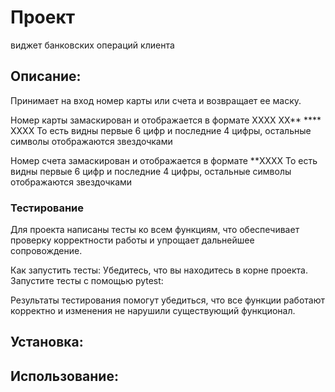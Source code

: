 # Проект
виджет банковских операций клиента

## Описание:
Принимает на вход номер карты или счета и  возвращает ее маску. 

Номер карты замаскирован и отображается в формате 
XXXX XX** **** XXXX
То есть видны первые 6 цифр и последние 4 цифры, 
остальные символы отображаются звездочками

Номер счета замаскирован и отображается в формате 
**XXXX
То есть видны первые 6 цифр и последние 4 цифры, 
остальные символы отображаются звездочками
### Тестирование
Для проекта написаны тесты ко всем функциям, что обеспечивает проверку корректности работы и упрощает дальнейшее сопровождение.

Как запустить тесты:
Убедитесь, что вы находитесь в корне проекта.
Запустите тесты с помощью pytest:


Результаты тестирования помогут убедиться, что все функции работают корректно и изменения не нарушили существующий функционал.


## Установка:




## Использование:
